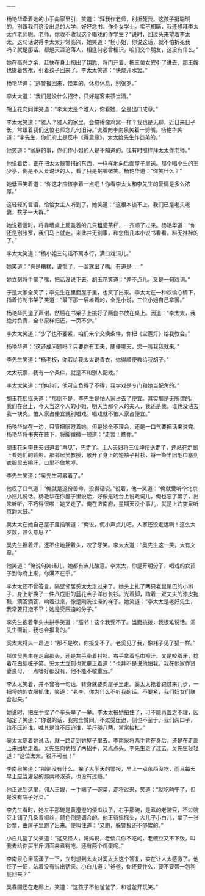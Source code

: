    一一 

   杨艳华牵着她的小手向家里引，笑道：“拜我作老师，别折死我。这孩子挺聪明的，别跟我们这没出息的人学，好好念书，作个女学士。实不相瞒，我还想拜李太太作老师呢。老师，你收不收我这个唱戏的作学生？”说时，回过头来望着李太太。这句话说得李太太非常高兴，她笑道：“杨小姐，你说这话，就不怕折死我吗？就是那话，都是天涯沦落人，相逢何必曾相识，咱们交个朋友，这没有什么。”

   她在高兴之余，赶快在身上掏出了钥匙，将门开着，把三位女宾引了进去，那王嫂也提着包袱，引着孩子回来了。李太太笑道：“快烧开水罢。”

   杨艳华道：“逃警报回来，怪累的，休息休息，别张罗。”

   李太太道：“我们是没什么招待，只好是客来茶当酒。”

   胡玉花向同伴笑道：“李太太是个雅人，你看她，全是出口成章。”

   李太太笑道：“雅人？雅人的家里，会搞得像鸡窝一样？我也是无聊，近日来日子长，常跟着我们这位老师念几句旧诗。”说着向李南泉笑着一努嘴。杨艳华笑道：“李先生，你们府上是反串《得意缘》，太太给先生作徒弟的。”

   他笑道：“家庭的事，你们作小姐的人是不知道的。我有时照样拜太太作老师。”

   他说着话，正在把太太躲警报的东西，一样样地向后面屋子里送。那个唱小生的王少亭，倒是不大爱说话的人，看了只是抿嘴微笑。杨艳华道：“你笑什么？”

   她低声笑着道：“你这才应该学着一点吧！你看李太太和李先生的爱情是多么浓厚。”

   这轻轻的言语，恰恰女主人听到了，她笑道：“这根本谈不上，我们已是老夫老妻，孩子一大群。”

   她说着话时，将靠墙桌上反盖着的几只粗瓷茶杯，一齐顺了过来。杨艳华道：“你还是别张罗，我们马上就走。来此并无别事，和您借几本小说书看看。料无推辞的了。”

   李太太笑道：“杨小姐三句话不离本行，满口戏词儿。”

   她笑道：“真是糟糕，说惯了，一溜就出了嘴。有道是……”

   她立刻将手蒙了嘴，把话没说下去。胡玉花笑道：“差不点儿，又是一句戏词。”

   于是大家全笑了；李先生在里面屋子里，也笑了出来。李太太在一种欢愉心情下，指着竹制书架子笑道：“最下那一层堆着的，全是小说，三位小姐自己拿罢。”

   杨艳华先道了声谢，然后在书架子上挑好了两套书放在桌上。因道：“李太太，我绝对负责，全书原样归还，一页不少。”

   李太太笑道：“少了也不要紧，咱们来个交换条件，你把《宝莲灯》给我教会。”

   杨艳华道：“这还成问题吗？只要你有工夫，随便哪天，您一叫我我就来。”

   李先生笑道：“杨老板，你若给我太太说青衣，你得顺便教给我胡子。”

   太太玩票，我有一个条件，就是不和别人配戏。”

   李太太笑道：“你听听，他可自负得了不得，我学戏是专门和她当配角的。”

   胡玉花摇摇头道：“那倒不是，李先生是怕人家占去了便宜。其实那是无所谓的。我们在台上，今天当这个人的小姐，明天当那个人的夫人，我还是我，谁也没沾去我一块肉。怕人家占便宜就别唱戏。唱戏就不怕人家占便宜。”

   杨艳华站在一边，只管把眼瞪着她。但是她全不理会，还是一口气要把话来说完。杨艳华将书夹在腋下，将脚微微一顿道：“走罢！瞧你。”

   胡玉花向李氏夫妇道着“再见”，先走了。主人夫妇将三位坤伶送走了，还站在走廊上看她们的背影。那邻居吴教授，敞开了身上的短袖子衬衫，将一条半旧毛巾塞到衣服里去擦汗，口里不住地哼。

   李先生笑道：“吴先生可累着了。”

   他叹了口气道：“俺就是这份苦命，没得话说。”说着，他一笑道：“俺就爱听个北京小妞儿说话。杨艳华在你屋子里说话，好像是戏台上说戏词儿，俺也忘了累了，出来听听，不巧得很啦！她又走了。俺在济南府，星期天没个事儿，就是上趵突泉听京韵大鼓。”

   吴太太在她自己屋子里插嘴道：“俺说，伲小声点儿吧，人家还没走远咧！这么大岁数，甚么意思？”

   吴先生擦着汗，还不住地摇着头，咬了牙笑。李太太道：“吴先生这一笑，大有文章。”

   他笑道：“俺说句笑话儿，她都有点儿酸意。李太太，你是开明分子，唱戏的女孩子到你府上来，你满不在乎。”

   李太太还不曾答言，隔壁邻居奚太太走过来了。她头上扎了两只老鼠尾巴的小辫子，身上新换了一件八成旧的蓝花点子洋纱长衫。光着脚，踏着一双丈夫的漆皮拖鞋，滴答滴答，响着过来，像是刚洗过澡的样子。她笑道：“李太太是老好先生，我常要打抱不平；她是受压迫的分子。”

   李先生抱着拳头拱拱手笑道：“高邻！这个我受不了。当面挑拨，我很难说话。奚先生面前，我也会报复的。”

   奚太太将头一昂道：“那不是吹，你报复不了。老奚见了我，像耗子见了猫一样。”

   那位吴先生在走廊那头，还是左手牵着衬衫。右手拿着毛巾擦汗。又是咬着牙，捻着花白胡桩子笑。奚太太立刻也就更正着道：“也并不是说他怕我。我在他家作贤妻良母，一点嗜好都没有，他不能不敬重我。”

   李太太笑着，并不曾答一句话，转身就要向屋子里走。奚太太抢着跑过来几步，一把将她的衣服抓住，笑道：“老李，你为什么不听我的话。不要紧，我们妇女们联合起来。”

   她说时，把左手捏了个拳头举了一举。李太太被她扭住了，可不能再置之不理，因站定了笑道：“你说的话，我完全赞同。不过受压迫，倒也不至于。我们两口子，谁不压迫谁。唯其是谁不压迫谁，半斤碰八两，常常抬杠。”

   奚太太随着她说话，就一路走到她屋子里去。李南泉将两手背在身后，还是在走廊上来回地走着。吴先生向他招了两招手，又点点头。李先生走了过去，吴先生轻轻道：“这位太太，锐不可当！”

   李南泉笑道：“那倒没有什么。躲了大半天的警报，早上一点东西没吃，而且每天早上应当灌足的那两杯浓茶，也没有过瘾。”

   他正说到这里，佣人王嫂，一手端了一碗菜，走将过来，笑道：“就吃晌午了，但是没有啥子好菜。”

   李先生看时，她左手那碗是黄澄澄的倭瓜块子，右手那碗，是煮的老豌豆，不过豌豆上铺了几条青椒丝，颜色倒是调合的。他正待摇摇头，大儿子小白儿，拿了一张钞票，由屋子里跑了出来。便叫住道：“又跑，躲警报还不够累的。”

   小白儿望了父亲道：“这又怪人，妈妈说，老倭瓜你不吃的，老豌豆又不下饭，叫我去给你买半斤切面来煮得吃。还有两个鸡蛋呢。”

   李南泉心里荡漾了一下，立刻想到太太对奚太太这个答复，实在让人太感激了。他怔了一怔，站着没有说出话来。小白儿道：“爸爸，你还要什么，要不要带一包狗屁回来？”

   吴春圃还在走廊上，笑道：“这孩子不怕爸爸了，和爸爸开玩笑。”

